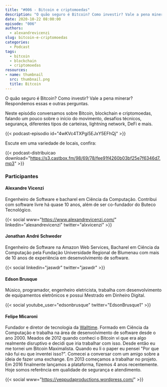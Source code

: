 ```yaml
---
title: "#006 - Bitcoin e criptomoedas"
description: "O quão seguro é Bitcoin? Como investir? Vale a pena minerar? Respondemos essas e outras perguntas neste novo episódio."
date: 2020-10-22 08:00:00
episode: "006"
authors:
  - alexandrevicenzi
slug: bitcoin-e-criptomoedas
categories:
  - Podcast
tags:
  - bitcoin
  - blockchain
  - criptomoedas
resources:
- name: thumbnail
  src: thumbnail.png
  title: Bitcoin
---
```


O quão seguro é Bitcoin? Como investir? Vale a pena minerar? Respondemos essas e outras perguntas.

Neste episódio conversamos sobre Bitcoin, blockchain e criptomoedas, falando um pouco sobre o início do movimento, desafios técnicos, segurança, diferentes tipos de carteiras, lightning network, DeFi e mais.
<!--more-->
{{< podcast-episodio id="4wKVc4TXPgi5EJxY5EFhQj" >}}

Escute em uma variedade de locais, confira:

{{< podcast-distribuicao download="https://s3.castbox.fm/98/69/78/fee91f4260b03bf25e7f6346d7.mp3" >}}

### Participantes

#### Alexandre Vicenzi

Engenheiro de Software e bacharel em Ciência da Computação. Contribui com software livre há quase 10 anos, além de ser co-fundador do Buteco Tecnológico.

{{< social www="https://www.alexandrevicenzi.com/" linkedin="alexandrevicenzi" twitter="alxvicenzi" >}}

#### Jonathan André Schweder

Engenheiro de Software na Amazon Web Services, Bacharel em Ciência da Computação pela Fundação Universidade Regional de Blumenau com mais de 10 anos de experiência em desenvolvimento de software.

{{< social linkedin="jaswdr" twitter="jaswdr" >}}

#### Edson Brusque

Músico, programador, engenheiro eletricista, trabalha com desenvolvimento de equipamentos eletrônicos e possui Mestrado em Dinheiro Digital.

{{< social youtube_user="edsonbrusque" twitter="EdsonBrusque1" >}}

#### Felipe Micaroni

Fundador e diretor de tecnologia da [Walltime](https://walltime.info). Formado em Ciência da Computação e trabalha na área de desenvolvimento de software desde o ano 2000. Meados de 2012 quando conheci o Bitcoin vi que era algo realmente disruptivo e decidi que iria trabalhar com isso. Desde então eu me tornei um Bitcoin Maximalista. Quando eu li o paper eu pensei "Por que não fui eu que inventei isso?". Comecei a conversar com um amigo sobre a ideia de fazer uma exchange. Em 2013 começamos a trabalhar no projeto. Em 2016 finalmente lançamos a plataforma, fizemos 4 anos recentemente. Hoje somos referência em qualidade de segurança e atendimento.

{{< social www="https://yeppudaproductions.wordpress.com/" >}}
